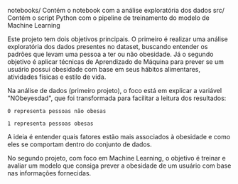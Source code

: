 notebooks/ Contém o notebook com a análise exploratória dos dados
src/ Contém o script Python com o pipeline de treinamento do modelo de Machine Learning

Este projeto tem dois objetivos principais. O primeiro é realizar uma análise exploratória dos dados presentes no dataset, buscando entender os padrões que levam uma pessoa a ter ou não obesidade. Já o segundo objetivo é aplicar técnicas de Aprendizado de Máquina para prever se um usuário possui obesidade com base em seus hábitos alimentares, atividades físicas e estilo de vida.

Na análise de dados (primeiro projeto), o foco está em explicar a variável "NObeyesdad", que foi transformada para facilitar a leitura dos resultados:

    0 representa pessoas não obesas

    1 representa pessoas obesas

A ideia é entender quais fatores estão mais associados à obesidade e como eles se comportam dentro do conjunto de dados.

No segundo projeto, com foco em Machine Learning, o objetivo é treinar e avaliar um modelo que consiga prever a obesidade de um usuário com base nas informações fornecidas.

